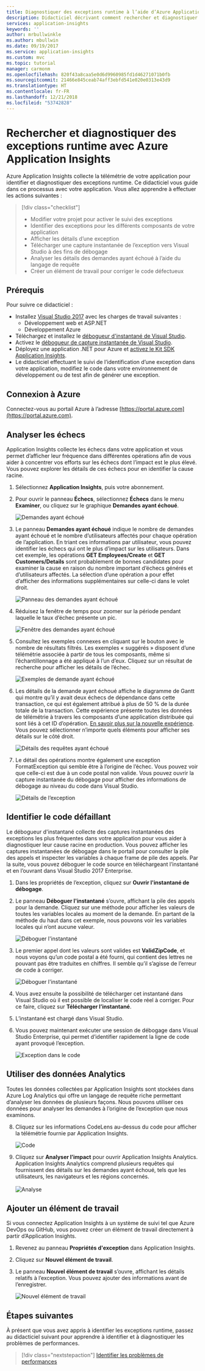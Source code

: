 ```yaml
---
title: Diagnostiquer des exceptions runtime à l’aide d’Azure Application Insights | Microsoft Docs
description: Didacticiel décrivant comment rechercher et diagnostiquer des exceptions runtime dans votre application à l’aide d’Azure Application Insights.
services: application-insights
keywords: ''
author: mrbullwinkle
ms.author: mbullwin
ms.date: 09/19/2017
ms.service: application-insights
ms.custom: mvc
ms.topic: tutorial
manager: carmonm
ms.openlocfilehash: 820f43a8caa5e0d6d9960985fd1d46271071b0fb
ms.sourcegitcommit: 21466e845ceab74aff3ebfd541e020e0313e43d9
ms.translationtype: HT
ms.contentlocale: fr-FR
ms.lasthandoff: 12/21/2018
ms.locfileid: "53742828"
---
```

# <a name="find-and-diagnose-run-time-exceptions-with-azure-application-insights"></a>Rechercher et diagnostiquer des exceptions runtime avec Azure Application Insights

Azure Application Insights collecte la télémétrie de votre application pour identifier et diagnostiquer des exceptions runtime.  Ce didacticiel vous guide dans ce processus avec votre application.  Vous allez apprendre à effectuer les actions suivantes :

> [!div class="checklist"]
> * Modifier votre projet pour activer le suivi des exceptions
> * Identifier des exceptions pour les différents composants de votre application
> * Afficher les détails d’une exception
> * Télécharger une capture instantanée de l’exception vers Visual Studio à des fins de débogage
> * Analyser les détails des demandes ayant échoué à l’aide du langage de requête
> * Créer un élément de travail pour corriger le code défectueux


## <a name="prerequisites"></a>Prérequis

Pour suivre ce didacticiel :

- Installez [Visual Studio 2017](https://www.visualstudio.com/downloads/) avec les charges de travail suivantes :
    - Développement web et ASP.NET
    - Développement Azure
- Téléchargez et installez le [débogueur d'instantané de Visual Studio](https://aka.ms/snapshotdebugger).
- Activez le [débogueur de capture instantanée de Visual Studio](https://docs.microsoft.com/azure/application-insights/app-insights-snapshot-debugger).
- Déployez une application .NET pour Azure et [activez le Kit SDK Application Insights](../azure-monitor/app/asp-net.md). 
- Le didacticiel effectuant le suivi de l’identification d’une exception dans votre application, modifiez le code dans votre environnement de développement ou de test afin de générer une exception. 

## <a name="log-in-to-azure"></a>Connexion à Azure
Connectez-vous au portail Azure à l’adresse [https://portal.azure.com](https://portal.azure.com).


## <a name="analyze-failures"></a>Analyser les échecs
Application Insights collecte les échecs dans votre application et vous permet d’afficher leur fréquence dans différentes opérations afin de vous aider à concentrer vos efforts sur les échecs dont l’impact est le plus élevé.  Vous pouvez explorer les détails de ces échecs pour en identifier la cause racine.   

1. Sélectionnez **Application Insights**, puis votre abonnement.  
2. Pour ouvrir le panneau **Échecs**, sélectionnez **Échecs** dans le menu **Examiner**, ou cliquez sur le graphique **Demandes ayant échoué**.

    ![Demandes ayant échoué](media/app-insights-tutorial-runtime-exceptions/failed-requests.png)

3. Le panneau **Demandes ayant échoué** indique le nombre de demandes ayant échoué et le nombre d’utilisateurs affectés pour chaque opération de l’application.  En triant ces informations par utilisateur, vous pouvez identifier les échecs qui ont le plus d’impact sur les utilisateurs.  Dans cet exemple, les opérations **GET Employees/Create** et **GET Customers/Details** sont probablement de bonnes candidates pour examiner la cause en raison du nombre important d’échecs générés et d’utilisateurs affectés.  La sélection d’une opération a pour effet d’afficher des informations supplémentaires sur celle-ci dans le volet droit.

    ![Panneau des demandes ayant échoué](media/app-insights-tutorial-runtime-exceptions/failed-requests-blade.png)

4. Réduisez la fenêtre de temps pour zoomer sur la période pendant laquelle le taux d’échec présente un pic.

    ![Fenêtre des demandes ayant échoué](media/app-insights-tutorial-runtime-exceptions/failed-requests-window.png)

5. Consultez les exemples connexes en cliquant sur le bouton avec le nombre de résultats filtrés. Les exemples « suggérés » disposent d’une télémétrie associée à partir de tous les composants, même si l’échantillonnage a été appliqué à l’un d’eux. Cliquez sur un résultat de recherche pour afficher les détails de l’échec.

    ![Exemples de demande ayant échoué](media/app-insights-tutorial-runtime-exceptions/failed-requests-search.png)

6. Les détails de la demande ayant échoué affiche le diagramme de Gantt qui montre qu’il y avait deux échecs de dépendance dans cette transaction, ce qui est également attribué à plus de 50 % de la durée totale de la transaction. Cette expérience présente toutes les données de télémétrie à travers les composants d’une application distribuée qui sont liés à cet ID d’opération. [En savoir plus sur la nouvelle expérience](app-insights-transaction-diagnostics.md). Vous pouvez sélectionner n’importe quels éléments pour afficher ses détails sur le côté droit. 

    ![Détails des requêtes ayant échoué](media/app-insights-tutorial-runtime-exceptions/failed-request-details.png)

7. Le détail des opérations montre également une exception FormatException qui semble être à l’origine de l’échec.  Vous pouvez voir que celle-ci est due à un code postal non valide. Vous pouvez ouvrir la capture instantanée du débogage pour afficher des informations de débogage au niveau du code dans Visual Studio.

    ![Détails de l’exception](media/app-insights-tutorial-runtime-exceptions/failed-requests-exception.png)

## <a name="identify-failing-code"></a>Identifier le code défaillant
Le débogueur d'instantané collecte des captures instantanées des exceptions les plus fréquentes dans votre application pour vous aider à diagnostiquer leur cause racine en production.  Vous pouvez afficher les captures instantanées de débogage dans le portail pour consulter la pile des appels et inspecter les variables à chaque frame de pile des appels. Par la suite, vous pouvez déboguer le code source en téléchargeant l’instantané et en l’ouvrant dans Visual Studio 2017 Enterprise.

1. Dans les propriétés de l’exception, cliquez sur **Ouvrir l'instantané de débogage**.
2. Le panneau **Déboguer l'instantané** s’ouvre, affichant la pile des appels pour la demande.  Cliquez sur une méthode pour afficher les valeurs de toutes les variables locales au moment de la demande.  En partant de la méthode du haut dans cet exemple, nous pouvons voir les variables locales qui n’ont aucune valeur.

    ![Déboguer l'instantané](media/app-insights-tutorial-runtime-exceptions/debug-snapshot-01.png)

3. Le premier appel dont les valeurs sont valides est **ValidZipCode**, et nous voyons qu’un code postal a été fourni, qui contient des lettres ne pouvant pas être traduites en chiffres.  Il semble qu’il s’agisse de l’erreur de code à corriger.

    ![Déboguer l'instantané](media/app-insights-tutorial-runtime-exceptions/debug-snapshot-02.png)

4. Vous avez ensuite la possibilité de télécharger cet instantané dans Visual Studio où il est possible de localiser le code réel à corriger. Pour ce faire, cliquez sur **Télécharger l’instantané**.
5. L’instantané est chargé dans Visual Studio.
6. Vous pouvez maintenant exécuter une session de débogage dans Visual Studio Enterprise, qui permet d’identifier rapidement la ligne de code ayant provoqué l’exception.

    ![Exception dans le code](media/app-insights-tutorial-runtime-exceptions/exception-code.png)


## <a name="use-analytics-data"></a>Utiliser des données Analytics
Toutes les données collectées par Application Insights sont stockées dans Azure Log Analytics qui offre un langage de requête riche permettant d’analyser les données de plusieurs façons.  Nous pouvons utiliser ces données pour analyser les demandes à l’origine de l’exception que nous examinons. 

8. Cliquez sur les informations CodeLens au-dessus du code pour afficher la télémétrie fournie par Application Insights.

    ![Code](media/app-insights-tutorial-runtime-exceptions/codelens.png)

9. Cliquez sur **Analyser l’impact** pour ouvrir Application Insights Analytics.  Application Insights Analytics comprend plusieurs requêtes qui fournissent des détails sur les demandes ayant échoué, tels que les utilisateurs, les navigateurs et les régions concernés.<br><br>![Analyse](media/app-insights-tutorial-runtime-exceptions/analytics.png)<br>

## <a name="add-work-item"></a>Ajouter un élément de travail
Si vous connectez Application Insights à un système de suivi tel que Azure DevOps ou GitHub, vous pouvez créer un élément de travail directement à partir d’Application Insights.

1. Revenez au panneau **Propriétés d'exception** dans Application Insights.
2. Cliquez sur **Nouvel élément de travail**.
3. Le panneau **Nouvel élément de travail** s’ouvre, affichant les détails relatifs à l’exception.  Vous pouvez ajouter des informations avant de l’enregistrer.

    ![Nouvel élément de travail](media/app-insights-tutorial-runtime-exceptions/new-work-item.png)

## <a name="next-steps"></a>Étapes suivantes
À présent que vous avez appris à identifier les exceptions runtime, passez au didacticiel suivant pour apprendre à identifier et à diagnostiquer les problèmes de performances.

> [!div class="nextstepaction"]
> [Identifier les problèmes de performances](app-insights-tutorial-performance.md)
